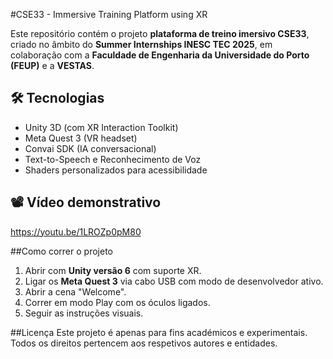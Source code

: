 #CSE33 - Immersive Training Platform using XR

Este repositório contém o projeto  **plataforma de treino imersivo CSE33**, criado no âmbito do **Summer Internships INESC TEC 2025**, em colaboração com a **Faculdade de Engenharia da Universidade do Porto (FEUP)** e a **VESTAS**.

## 🛠 Tecnologias
- Unity 3D (com XR Interaction Toolkit)
- Meta Quest 3 (VR headset)
- Convai SDK (IA conversacional)
- Text-to-Speech e Reconhecimento de Voz
- Shaders personalizados para acessibilidade

## 📽 Vídeo demonstrativo
https://youtu.be/1LROZp0pM80

##Como correr o projeto
1. Abrir com **Unity versão 6** com suporte XR.
2. Ligar os **Meta Quest 3** via cabo USB com modo de desenvolvedor ativo.
3. Abrir a cena "Welcome".
4. Correr em modo Play com os óculos ligados.
5. Seguir as instruções visuais.

##Licença
Este projeto é apenas para fins académicos e experimentais. Todos os direitos pertencem aos respetivos autores e entidades.
